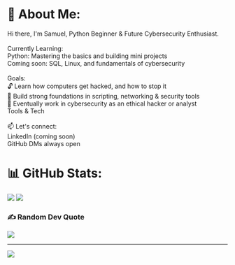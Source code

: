 # 💫 About Me:
Hi there, I'm Samuel, Python Beginner & Future Cybersecurity Enthusiast.<br><br>Currently Learning:<br>Python: Mastering the basics and building mini projects<br>Coming soon: SQL, Linux, and fundamentals of cybersecurity<br><br>Goals:<br>🔓 Learn how computers get hacked, and how to stop it<br>🧩 Build strong foundations in scripting, networking & security tools<br>💼 Eventually work in cybersecurity as an ethical hacker or analyst<br>Tools & Tech <br><br>📫 Let's connect:<br>LinkedIn (coming soon)<br>GitHub DMs always open

# 📊 GitHub Stats:
![](https://github-readme-stats.vercel.app/api?username=sashimye&theme=blue_navy&hide_border=false&include_all_commits=false&count_private=false)
![](https://nirzak-streak-stats.vercel.app/?user=sashimye&theme=blue_navy&hide_border=false)<br/>

### ✍️ Random Dev Quote
![](https://quotes-github-readme.vercel.app/api?type=horizontal&theme=radical)

---
[![](https://visitcount.itsvg.in/api?id=sashimye&icon=0&color=0)](https://visitcount.itsvg.in)

<!-- Proudly created with GPRM ( https://gprm.itsvg.in ) -->
